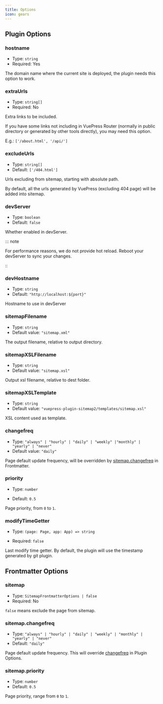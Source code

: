```yaml
---
title: Options
icon: gears
---
```


## Plugin Options

### hostname

- Type: `string`
- Required: Yes

The domain name where the current site is deployed, the plugin needs this option to work.

### extraUrls

- Type: `string[]`
- Required: No

Extra links to be included.

If you have some links not including in VuePress Router (normally in public directory or generated by other tools directly), you may need this option.

E.g.: `['/about.html', '/api/']`

### excludeUrls

- Type: `string[]`
- Default: `['/404.html']`

Urls excluding from sitemap, starting with absolute path.

By default, all the urls generated by VuePress (excluding 404 page) will be added into sitemap.

### devServer

- Type: `boolean`
- Default: `false`

Whether enabled in devServer.

::: note

For performance reasons, we do not provide hot reload. Reboot your devServer to sync your changes.

::

### devHostname

- Type: `string`
- Default: `"http://localhost:${port}"`

Hostname to use in devServer

### sitemapFilename

- Type: `string`
- Default value: `"sitemap.xml"`

The output filename, relative to output directory.

### sitemapXSLFilename

- Type: `string`
- Default value: `"sitemap.xsl"`

Output xsl filename, relative to dest folder.

### sitemapXSLTemplate

- Type: `string`
- Default value: `"vuepress-plugin-sitemap2/templates/sitemap.xsl"`

XSL content used as template.

### changefreq

- Type: `"always" | "hourly" | "daily" | "weekly" |"monthly" | "yearly" | "never"`
- Default value: `"daily"`

<!-- markdownlint-disable  MD051 -->

Page default update frequency, will be overridden by [sitemap.changefreq](#sitemap-changefreq) in Frontmatter.

<!-- markdownlint-enable  MD051 -->

### priority

- Type: `number`

- Default: `0.5`

Page priority, from `0` to `1`.

### modifyTimeGetter

- Type: `(page: Page, app: App) => string`

- Required: `false`

Last modify time getter. By default, the plugin will use the timestamp generated by git plugin.

## Frontmatter Options

### sitemap

- Type: `SitemapFrontmatterOptions | false`
- Required: No

`false` means exclude the page from sitemap.

### sitemap.changefreq

- Type: `"always" | "hourly" | "daily" | "weekly" | "monthly" | "yearly" | "never"`
- Default: `"daily"`

Page default update frequency. This will override [changefreq](#changefreq) in Plugin Options.

### sitemap.priority

- Type: `number`
- Default: `0.5`

Page priority, range from `0` to `1`.
